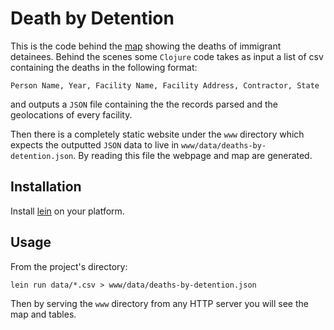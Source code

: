 # Death by Detention

This is the code behind the [map]() showing the deaths of immigrant detainees.
Behind the scenes some `Clojure` code takes as input a list of csv containing
the deaths in the following format:

```
Person Name, Year, Facility Name, Facility Address, Contractor, State
```

and outputs a `JSON` file containing the the records parsed and the geolocations
of every facility.

Then there is a completely static website under the `www` directory which expects
the outputted `JSON` data to live in `www/data/deaths-by-detention.json`. By
reading this file the webpage and map are generated.

## Installation

Install [lein](http://leiningen.org/#install) on your platform.

## Usage

From the project's directory:

```
lein run data/*.csv > www/data/deaths-by-detention.json
```

Then by serving the `www` directory from any HTTP server you will see the map
and tables.
